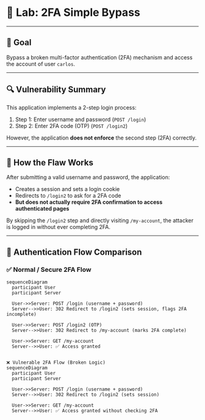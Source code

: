 # 🧪 Lab: 2FA Simple Bypass

---

## 🎯 Goal

Bypass a broken multi-factor authentication (2FA) mechanism and access the account of user `carlos`.

---

## 🔍 Vulnerability Summary

This application implements a 2-step login process:

1. Step 1: Enter username and password (`POST /login`)
2. Step 2: Enter 2FA code (OTP) (`POST /login2`)

However, the application **does not enforce** the second step (2FA) correctly.

---

## 🧠 How the Flaw Works

After submitting a valid username and password, the application:

- Creates a session and sets a login cookie
- Redirects to `/login2` to ask for a 2FA code
- **But does not actually require 2FA confirmation to access authenticated pages**

By skipping the `/login2` step and directly visiting `/my-account`, the attacker is logged in without ever completing 2FA.

---

## 🔄 Authentication Flow Comparison

### ✅ Normal / Secure 2FA Flow

```mermaid
sequenceDiagram
  participant User
  participant Server

  User->>Server: POST /login (username + password)
  Server-->>User: 302 Redirect to /login2 (sets session, flags 2FA incomplete)

  User->>Server: POST /login2 (OTP)
  Server-->>User: 302 Redirect to /my-account (marks 2FA complete)

  User->>Server: GET /my-account
  Server-->>User: ✅ Access granted


❌ Vulnerable 2FA Flow (Broken Logic)
sequenceDiagram
  participant User
  participant Server

  User->>Server: POST /login (username + password)
  Server-->>User: 302 Redirect to /login2 (sets session)

  User->>Server: GET /my-account
  Server-->>User: ✅ Access granted without checking 2FA
